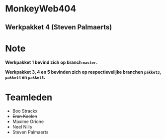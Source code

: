 # MonkeyWeb404
## Werkpakket 4 (Steven Palmaerts)

# Note
**Werkpakket 1 bevind zich op branch `master`.**

**Werkpakket 3, 4 en 5 bevinden zich op respectievelijke branchen `pakket3`, `pakket4` en `pakket5`.**

# Teamleden
* Boo Strackx
* ~~Eran Kaelen~~
* Maxime Orione
* Neel Nilis
* Steven Palmaerts
